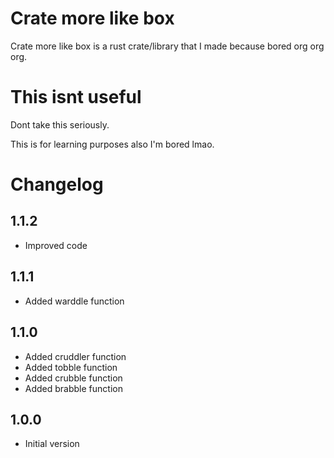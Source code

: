 # Crate more like box
 Crate more like box is a rust crate/library that I made because bored org org org.

# This isnt useful
 Dont take this seriously.

 This is for learning purposes also I'm bored lmao.

# Changelog
 ## 1.1.2
  - Improved code

 ## 1.1.1
  - Added warddle function

 ## 1.1.0
  - Added cruddler function
  - Added tobble function
  - Added crubble function
  - Added brabble function

 ## 1.0.0
  - Initial version
